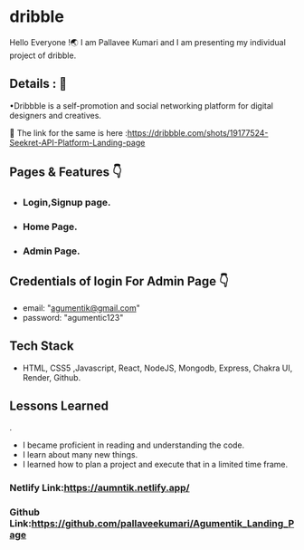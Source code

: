 # dribble

Hello Everyone !🌏 I am Pallavee Kumari and I am presenting my individual project of dribble.


## Details : 🔭

•Dribbble is a self-promotion and social networking platform for digital designers and creatives.

🚀 The link for the same is here :https://dribbble.com/shots/19177524-Seekret-API-Platform-Landing-page


## Pages & Features 👇

 - ### Login,Signup page.    
 - ### Home Page.
 - ### Admin Page.
 
 
## Credentials of login For Admin Page 👇

* email: "agumentik@gmail.com"
* password: "agumentic123"


 ## Tech Stack

* HTML, CSS5 ,Javascript, React, NodeJS, Mongodb, Express, Chakra UI, Render, Github.

## Lessons Learned
.
- I became proficient in reading and understanding the code.
- I learn about many new things.
- I learned how to plan a project and execute that in a limited time frame.


### Netlify Link:https://aumntik.netlify.app/

### Github Link:https://github.com/pallaveekumari/Agumentik_Landing_Page

